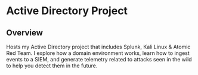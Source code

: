 # Active Directory Project
## Overview
Hosts my Active Directory project that includes Splunk, Kali Linux &amp; Atomic Red Team.  I explore how a domain environment works, learn how to ingest events to a SIEM, and generate telemetry related to attacks seen in the wild to help you detect them in the future.
